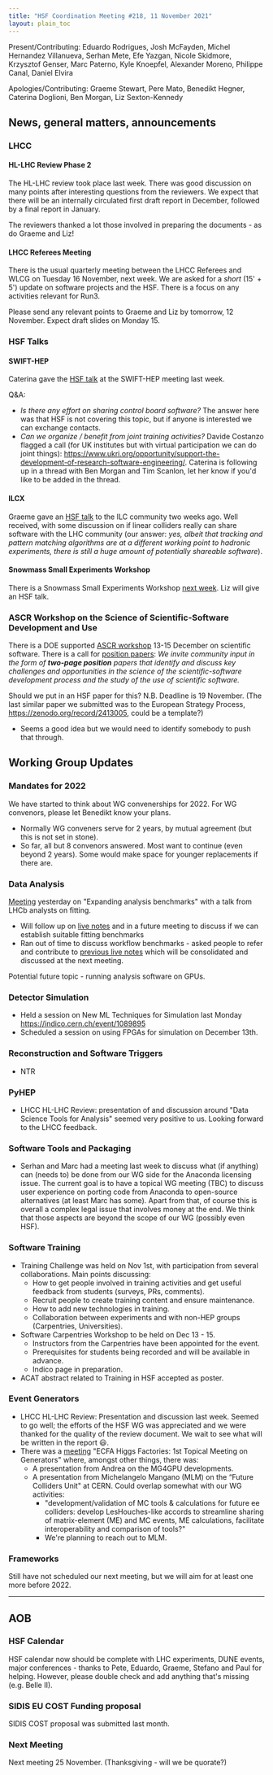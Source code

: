 ```yaml
---
title: "HSF Coordination Meeting #218, 11 November 2021"
layout: plain_toc
---
```


Present/Contributing: Eduardo Rodrigues, Josh McFayden, Michel Hernandez Villanueva, Serhan Mete, Efe Yazgan, Nicole Skidmore, Krzysztof Genser, Marc Paterno, Kyle Knoepfel, Alexander Moreno, Philippe Canal, Daniel Elvira

Apologies/Contributing: Graeme Stewart, Pere Mato, Benedikt Hegner, Caterina Doglioni, Ben Morgan, Liz Sexton-Kennedy

## News, general matters, announcements

### LHCC

#### HL-LHC Review Phase 2

The HL-LHC review took place last week. There was good discussion on many points after interesting questions from the reviewers. We expect that there will be an internally circulated first draft report in December, followed by a final report in January.

The reviewers thanked a lot those involved in preparing the documents - as do Graeme and Liz!

#### LHCC Referees Meeting

There is the usual quarterly meeting between the LHCC Referees and WLCG on Tuesday 16 November, next week. We are asked for a *short* (15' + 5') update on software projects and the HSF. There is a focus on any activities relevant for Run3.

Please send any relevant points to Graeme and Liz by tomorrow, 12 November. Expect draft slides on Monday 15.

### HSF Talks

#### SWIFT-HEP

Caterina gave the [HSF talk](https://indico.cern.ch/event/1033028/contributions/4551806/attachments/2337826/3985074/20211102%20-%20SwiftHEP_Excalibur%20-%20HSF-6.pdf) at the SWIFT-HEP meeting last week.

Q&A:

- _Is there any effort on sharing control board software?_ The answer here was that HSF is not covering this topic, but if anyone is interested we can exchange contacts.
- _Can we organize / benefit from joint training activities?_ Davide Costanzo flagged a call (for UK institutes but with virtual participation we can do joint things):  <https://www.ukri.org/opportunity/support-the-development-of-research-software-engineering/>. Caterina is following up in a thread with Ben Morgan and Tim Scanlon, let her know if you'd like to be added in the thread.

#### ILCX

Graeme gave an [HSF talk](https://agenda.linearcollider.org/event/9211/contributions/49168/) to the ILC community two weeks ago. Well received, with some discussion on if linear colliders really can share software with the LHC community (our answer: *yes, albeit that tracking and pattern matching algorithms are at a different working point to hadronic experiments, there is still a huge amount of potentially shareable software*).

#### Snowmass Small Experiments Workshop

There is a Snowmass Small Experiments Workshop [next week](https://indico.physics.lbl.gov/event/1756/overview). Liz will give an HSF talk.

### ASCR Workshop on the Science of Scientific-Software Development and Use

There is a DOE supported [ASCR workshop](https://web.cvent.com/event/1b7d7c3a-e9b4-409d-ae2b-284779cfe72f/summary) 13-15 December on scientific software. There is a call for [position papers](https://web.cvent.com/event/1b7d7c3a-e9b4-409d-ae2b-284779cfe72f/websitePage:5c30ffe5-b577-491f-8d8d-1f745b03e9ec): *We invite community input in the form of **two-page position** papers that identify and discuss key challenges and opportunities in the science of the scientific-software development process and the study of the use of scientific software.*

Should we put in an HSF paper for this? N.B. Deadline is 19 November. (The last similar paper we submitted was to the European Strategy Process, <https://zenodo.org/record/2413005>, could be a template?)

- Seems a good idea but we would need to identify somebody to push that through.

## Working Group Updates

### Mandates for 2022

We have started to think about WG convenerships for 2022. For WG convenors, please let Benedikt know your plans.

- Normally WG conveners serve for 2 years, by mutual agreement (but this is not set in stone).
- So far, all but 8 convenors answered. Most want to continue (even beyond 2 years). Some would make space for younger replacements if there are.

### Data Analysis

[Meeting](https://indico.cern.ch/event/1094888/) yesterday on "Expanding analysis benchmarks" with a talk from LHCb analysts on fitting.

- Will follow up on [live notes](https://docs.google.com/document/d/15z2bO8BFFLarqRiEiKdvxCRPj5nX8H4l-lbnQgR3FFY/edit#) and in a future meeting to discuss if we can establish suitable fitting benchmarks
- Ran out of time to discuss workflow benchmarks - asked people to refer and contribute to [previous live notes](https://docs.google.com/document/d/10XVZm859rjRudImRGtcyKKWFhPLzPVGdr0T4w3Eriqg/edit#heading=h.hcubs8cy4y7c) which will be consolidated and discussed at the next meeting.

Potential future topic - running analysis software on GPUs.

### Detector Simulation

- Held a session on New ML Techniques for Simulation last Monday <https://indico.cern.ch/event/1089895>
- Scheduled a session on using FPGAs for simulation on December 13th.

### Reconstruction and Software Triggers

- NTR

### PyHEP

- LHCC HL-LHC Review: presentation of and discussion around "Data Science Tools for Analysis" seemed very positive to us. Looking forward to the LHCC feedback.

### Software Tools and Packaging

- Serhan and Marc had a meeting last week to discuss what (if anything) can (needs to) be done from our WG side for the Anaconda licensing issue. The current goal is to have a topical WG meeting (TBC) to discuss user experience on porting code from Anaconda to open-source alternatives (at least Marc has some). Apart from that, of course this is overall a complex legal issue that involves money at the end. We think that those aspects are beyond the scope of our WG (possibly even HSF).

### Software Training

- Training Challenge was held on Nov 1st, with participation from several collaborations. Main points discussing:
  - How to get people involved in training activities and get useful feedback from students (surveys, PRs, comments).
  - Recruit people to create training content and ensure maintenance.
  - How to add new technologies in training.
  - Collaboration between experiments and with non-HEP groups (Carpentries, Universities).
- Software Carpentries Workshop to be held on Dec 13 - 15.
  - Instructors from the Carpentries have been appointed for the event.
  - Prerequisites for students being recorded and will be available in advance.
  - Indico page in preparation.
- ACAT abstract related to Training in HSF accepted as poster.

### Event Generators

- LHCC HL-LHC Review: Presentation and discussion last week. Seemed to go well; the efforts of the HSF WG was appreciated and we were thanked for the quality of the review document. We wait to see what will be written in the report :smiley:.
- There was a [meeting](https://indico.cern.ch/event/1078675) "ECFA Higgs Factories: 1st Topical Meeting on Generators" where, amongst other things, there was:
  - A presentation from Andrea on the MG4GPU developments.
  - A presentation from Michelangelo Mangano (MLM) on the “Future Colliders Unit" at CERN. Could overlap somewhat with our WG activities:
    - "development/validation of MC tools & calculations for future ee colliders: develop LesHouches-like accords to streamline sharing of matrix-element (ME) and MC events, ME calculations, facilitate interoperability and comparison of tools?"
    - We're planning to reach out to MLM.

### Frameworks

Still have not scheduled our next meeting, but we will aim for at least one more before 2022.

---

## AOB

### HSF Calendar

HSF calendar now should be complete with LHC experiments, DUNE events, major conferences - thanks to Pete, Eduardo, Graeme, Stefano and Paul for helping. However, please double check and add anything that's missing (e.g. Belle II).

### SIDIS EU COST Funding proposal

SIDIS COST proposal was submitted last month.

### Next Meeting

Next meeting 25 November. (Thanksgiving - will we be quorate?)
